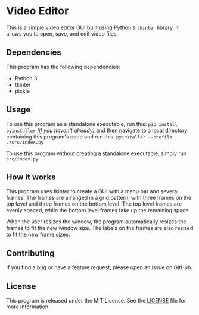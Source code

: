 # Video Editor

This is a simple video editor GUI built using Python's `tkinter` library. It allows you to open, save, and edit video files.

## Dependencies

This program has the following dependencies:

- Python 3
- tkinter
- pickle

## Usage

To use this program as a standalone executable, run this: `pip install pyinstaller` *(if you haven't already)* and then navigate to a local directory containing this program's code and run this: `pyinstaller --onefile ./src/index.py`

To use this program without creating a standalone executable, simply run `src/index.py`

## How it works

This program uses tkinter to create a GUI with a menu bar and several frames. The frames are arranged in a grid pattern, with three frames on the top level and three frames on the bottom level. The top level frames are evenly spaced, while the bottom level frames take up the remaining space.

When the user resizes the window, the program automatically resizes the frames to fit the new window size. The labels on the frames are also resized to fit the new frame sizes.

## Contributing

If you find a bug or have a feature request, please open an issue on GitHub.

## License

This program is released under the MIT License. See the [LICENSE](https://github.com/kty990/VideoEditor/blob/main/LICENSE) file for more information.

